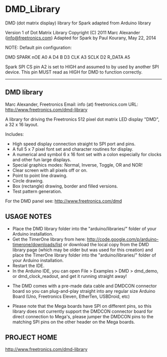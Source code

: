 DMD_Library
===========

DMD (dot matrix display) library for Spark adapted from Arduino library

Version 1 of Dot Matrix Library Copyright (C) 2011 Marc Alexander (info@freetronics.com)
Adapted for Spark by Paul Kourany, May 22, 2014

NOTE: Default pin configuration:

DMD		  SPARK
nOE		  A0
A		    D4
B		    D3
CLK		  A3
SCLK	  D2
R_DATA	A5

Spark SPI CS pin A2 is set to HIGH and assumed to by used by another SPI device.  This pin MUST read as HIGH for DMD
to function correctly.

**********************************************
DMD library
--------------
Marc Alexander, Freetronics
Email: info (at) freetronics.com
URL:   http://www.freetronics.com/dmd-library

A library for driving the Freetronics 512 pixel dot matrix LED display "DMD", a 32 x 16 layout.

Includes:
- High speed display connection straight to SPI port and pins.
- A full 5 x 7 pixel font set and character routines for display.
- A numerical and symbol 6 x 16 font set with a colon especially for clocks and other fun large displays.
- Special graphics modes: Normal, Inverse, Toggle, OR and NOR!
- Clear screen with all pixels off or on.
- Point to point line drawing.
- Circle drawing.
- Box (rectangle) drawing, border and filled versions.
- Test pattern generation.

For the DMD panel see: http://www.freetronics.com/dmd

USAGE NOTES
-----------

- Place the DMD library folder into the "arduino/libraries/" folder of your Arduino installation.
- Get the TimerOne library from here: http://code.google.com/p/arduino-timerone/downloads/list
  or download the local copy from the DMD library page (which may be older but was used for this creation)
  and place the TimerOne library folder into the "arduino/libraries/" folder of your Arduino installation.
- Restart the IDE.
- In the Arduino IDE, you can open File > Examples > DMD > dmd_demo, or dmd_clock_readout, and get it
  running straight away!

* The DMD comes with a pre-made data cable and DMDCON connector board so you can plug-and-play straight
  into any regular size Arduino Board (Uno, Freetronics Eleven, EtherTen, USBDroid, etc)
  
* Please note that the Mega boards have SPI on different pins, so this library does not currently support
  the DMDCON connector board for direct connection to Mega's, please jumper the DMDCON pins to the
  matching SPI pins on the other header on the Mega boards.

PROJECT HOME
------------

http://www.freetronics.com/dmd-library
